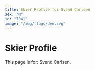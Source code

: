 ```yaml
---
title: Skier Profile for Svend Carlsen
sex: "M"
id: "7041"
image: "/img/flags/den.svg" 
---
```


# Skier Profile

This page is for: Svend Carlsen.
    